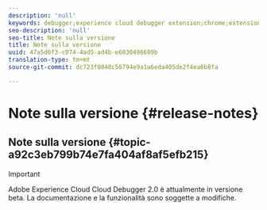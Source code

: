 ```yaml
---
description: 'null'
keywords: debugger;experience cloud debugger extension;chrome;extension;release notes
seo-description: 'null'
seo-title: Note sulla versione
title: Note sulla versione
uuid: 47a5d6f3-c074-4ad5-ad4b-e6030496689b
translation-type: tm+mt
source-git-commit: dc723f0848c56794e9a1a6eda405de2f4ea6b8fa

---
```



# Note sulla versione {#release-notes}

## Note sulla versione {#topic-a92c3eb799b74e7fa404af8af5efb215}

> [!IMPORTANT]
>
> Adobe Experience Cloud Cloud Debugger 2.0 è attualmente in versione beta. La documentazione e la funzionalità sono soggette a modifiche.
